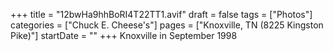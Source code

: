 +++
title = "12bwHa9hhBoRI4T22TT1.avif"
draft = false
tags = ["Photos"]
categories = ["Chuck E. Cheese's"]
pages = ["Knoxville, TN (8225 Kingston Pike)"]
startDate = ""
+++
Knoxville in September 1998
